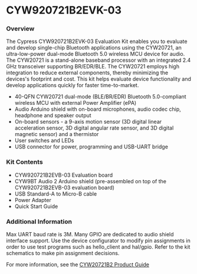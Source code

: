 # CYW920721B2EVK-03

### Overview

The Cypress CYW920721B2EVK-03 Evaluation Kit enables you to evaluate and develop single-chip Bluetooth applications using the CYW20721, an ultra-low-power dual-mode Bluetooth 5.0 wireless MCU device for audio. The CYW20721 is a stand-alone baseband processor with an integrated 2.4 GHz transceiver supporting BR/EDR/BLE. The CYW20721 employs high integration to reduce external components, thereby minimizing the devices's footprint and cost. This kit helps evaluate device functionality and develop applications quickly for faster time-to-market.

* 40-QFN CYW20721 dual-mode (BLE/BR/EDR) Bluetooth 5.0-compliant wireless MCU with external Power Amplifier (ePA)
* Audio Arduino shield with on-board microphones, audio codec chip, headphone and speaker output
* On-board sensors - a 9-axis motion sensor (3D digital linear acceleration sensor, 3D digital angular rate sensor, and 3D digital magnetic sensor) and a thermistor
* User switches and LEDs
* USB connector for power, programming and USB-UART bridge

### Kit Contents

* CYW920721B2EVB-03 Evaluation board
* CYW9BT Audio 2 Arduino shield (pre-assembled on top of the CYW920721B2EVB-03 evaluation board)
* USB Standard-A to Micro-B cable
* Power Adapter
* Quick Start Guide

### Additional Information

Max UART baud rate is 3M.
Many GPIO are dedicated to audio shield interface support. Use the device configurator to modify pin assignments in order to use test programs such as hello_client and hal/gpio. Refer to the kit schematics to make pin assignment decisions.

For more information, see the [CYW20721B2 Product Guide](https://community.cypress.com/docs/DOC-17429)
